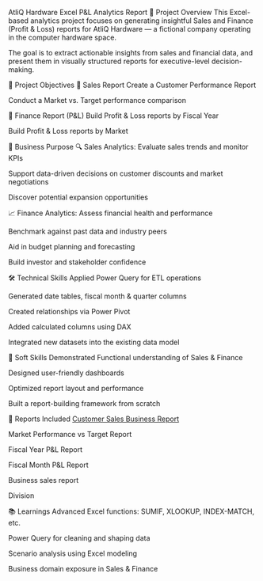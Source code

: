 AtliQ Hardware Excel P&L Analytics Report
🧠 Project Overview
This Excel-based analytics project focuses on generating insightful Sales and Finance (Profit & Loss) reports for AtliQ Hardware — a fictional company operating in the computer hardware space.

The goal is to extract actionable insights from sales and financial data, and present them in visually structured reports for executive-level decision-making.

🎯 Project Objectives
📌 Sales Report
Create a Customer Performance Report

Conduct a Market vs. Target performance comparison

📌 Finance Report (P&L)
Build Profit & Loss reports by Fiscal Year

Build Profit & Loss reports by Market

💼 Business Purpose
🔍 Sales Analytics:
Evaluate sales trends and monitor KPIs

Support data-driven decisions on customer discounts and market negotiations

Discover potential expansion opportunities

📈 Finance Analytics:
Assess financial health and performance

Benchmark against past data and industry peers

Aid in budget planning and forecasting

Build investor and stakeholder confidence

🛠️ Technical Skills Applied
Power Query for ETL operations

Generated date tables, fiscal month & quarter columns

Created relationships via Power Pivot

Added calculated columns using DAX

Integrated new datasets into the existing data model

🤝 Soft Skills Demonstrated
Functional understanding of Sales & Finance

Designed user-friendly dashboards

Optimized report layout and performance

Built a report-building framework from scratch

📂 Reports Included
[Customer Sales Business Report](url)

Market Performance vs Target Report

Fiscal Year P&L Report

Fiscal Month P&L Report

Business sales report

Division


📚 Learnings
Advanced Excel functions: SUMIF, XLOOKUP, INDEX-MATCH, etc.

Power Query for cleaning and shaping data

Scenario analysis using Excel modeling

Business domain exposure in Sales & Finance
